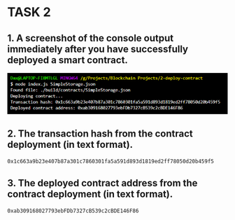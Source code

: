 # TASK 2

## 1. A screenshot of the console output immediately after you have successfully deployed a smart contract.

  ![Deploy Successful](https://github.com/theyashmhatre/nervos-hackathon/blob/main/2/deploy_successfull.png?raw=true)
 
## 2. The transaction hash from the contract deployment (in text format).

    0x1c663a9b23e407b87a301c7860301fa5a591d893d1819ed2ff78050d20b459f5
 

## 3. The deployed contract address from the contract deployment (in text format).

    0xab309168027793ebFDb7327cB539c2cBDE146F86
